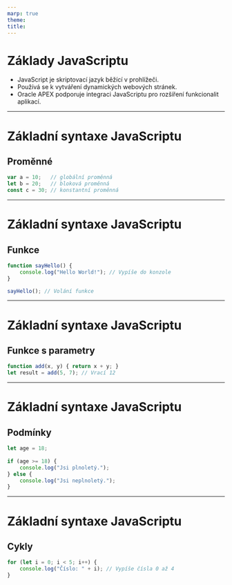 ```yaml
---
marp: true
theme: 
title:
---
```

# Základy JavaScriptu

- JavaScript je skriptovací jazyk běžící v prohlížeči.
- Používá se k vytváření dynamických webových stránek.
- Oracle APEX podporuje integraci JavaScriptu pro rozšíření funkcionalit aplikací.
---



# Základní syntaxe JavaScriptu
## Proměnné
```javascript
var a = 10;   // globální proměnná
let b = 20;   // bloková proměnná
const c = 30; // konstantní proměnná
```

---
# Základní syntaxe JavaScriptu
## Funkce
```javascript
function sayHello() {
    console.log("Hello World!"); // Vypíše do konzole
}

sayHello(); // Volání funkce
```

---
# Základní syntaxe JavaScriptu
## Funkce s parametry
```javascript
function add(x, y) { return x + y; } 
let result = add(5, 7); // Vrací 12
```

---
# Základní syntaxe JavaScriptu
## Podmínky
```javascript
let age = 18;
 
if (age >= 18) {
    console.log("Jsi plnoletý.");
} else {
    console.log("Jsi neplnoletý.");
}
```

---
# Základní syntaxe JavaScriptu
## Cykly
```javascript
for (let i = 0; i < 5; i++) {
    console.log("Číslo: " + i); // Vypíše čísla 0 až 4
}
```
